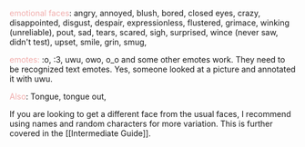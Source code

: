 

<font color=F1ACAB>emotional faces</font>: 
angry, annoyed, blush, bored, closed eyes, crazy, disappointed, disgust, despair, expressionless, flustered, grimace, winking (unreliable), pout, sad, tears, scared, sigh, surprised, wince (never saw, didn't test), upset, smile, grin, smug, 

<font color=F1ACAB>emotes:</font> 
:o, :3, uwu, owo, o_o and some other emotes work. They need to be recognized text emotes. Yes, someone looked at a picture and annotated it with uwu. 

<font color=F1ACAB>Also</font>:
Tongue, tongue out, 

If you are looking to get a different face from the usual faces, I recommend using names and random characters for more variation. This is further covered in the [[Intermediate Guide]].